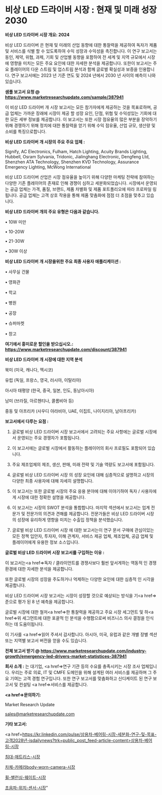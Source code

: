# 비상 LED 드라이버 시장 : 현재 및 미래 성장 2030

<strong>비상 LED 드라이버 시장 개요: 2024</strong>

비상 LED 드라이버 은 현재 및 미래의 산업 동향에 대한 통찰력을 제공하여 독자가 제품 및 서비스를 식별 할 수 있도록하여 수익 성장과 수익성을 촉진합니다. 이 연구 보고서는 동인, 제약, 위협, 과제, 기회 및 산업별 동향을 포함하여 전 세계 및 지역 규모에서 시장에 영향을 미치는 모든 주요 요인에 대한 자세한 분석을 제공합니다. 또한이 보고서는 주요 플레이어의 다운 스트림 및 업스트림 분석과 함께 글로벌 확실성과 보증을 인용합니다. 연구 보고서에는 2023 년 기준 연도 및 2024 년에서 2030 년 사이의 예측이 나와 있습니다.



<strong>샘플 보고서 요청 @ <a href=https://www.marketresearchupdate.com/sample/387941>https://www.marketresearchupdate.com/sample/387941</a></strong>

이 비상 LED 드라이버 개 시장 보고서는 모든 참가자에게 제공하는 것을 목표로하며, 공급 업체는 가까운 장래에 시장이 제공 할 성장 요인, 단점, 위협 및 수익성있는 기회에 대한 모든 세부 정보를 제공합니다. 이 보고서는 또한 시장 점유율의 많은 부분을 장악하기 위해 경쟁하기 위해 정치에 대한 통찰력을 얻기 위해 수익 점유율, 산업 규모, 생산량 및 소비를 특징으로합니다.



<strong>비상 LED 드라이버 개 시장의 주요 주요 업체 :</strong>

Signify, AC Electronics, Fulham, Hatch Lighting, Acuity Brands Lighting, Hubbell, Osram Sylvania, Tridonic, Jialinghang Electronic, Dengfeng Ltd, Shenzhen ATA Technology, Shenzhen KVD Technology, Assurance Emergency Lighting, McWong International

비상 LED 드라이버 산업은 시장 점유율을 높이기 위해 다양한 마케팅 전략에 참여하는 다양한 기존 플레이어의 존재로 인해 경쟁이 심하고 세분화되었습니다. 시장에서 운영되는 공급 업체는 가격, 품질, 브랜드, 제품 차별화 및 제품 포트폴리오에 따라 프로파일 링됩니다. 공급 업체는 고객 상호 작용을 통해 제품 맞춤화에 점점 더 초점을 맞추고 있습니다.



<strong>비상 LED 드라이버 개의 주요 유형은 다음과 같습니다.</strong>

• 10W 미만

• 10-20W

• 21-30W

• 30W 이상



<strong>비상 LED 드라이버 개 시장을위한 주요 최종 사용자 애플리케이션 :</strong>

• 사무실 건물

• 영화관

• 학교

• 병원

• 공장

• 슈퍼마켓

• 창고



<strong>여기에서 흥미로운 할인을 받으십시오.: <a href=https://www.marketresearchupdate.com/discount/387941>https://www.marketresearchupdate.com/discount/387941</a></strong>



<strong>비상 LED 드라이버 개 시장에 대한 지역 분석</strong>

북미 (미국, 캐나다, 멕시코)

유럽 (독일, 프랑스, 영국, 러시아, 이탈리아)

아시아 태평양 (한국, 중국, 일본, 인도, 동남아시아)

남미 (브라질, 아르헨티나, 콜롬비아 등)

중동 및 아프리카 (사우디 아라비아, UAE, 이집트, 나이지리아, 남아프리카)



<strong>보고서에서 다루는 요점 :</strong>

1. 글로벌 비상 LED 드라이버 시장 보고서에서 고려되는 주요 사항에는 글로벌 시장에서 운영되는 주요 경쟁자가 포함됩니다.

2. 이 보고서에는 글로벌 시장에서 활동하는 플레이어의 회사 프로필도 포함되어 있습니다.

3. 주요 제조업체의 제조, 생산, 판매, 미래 전략 및 기술 역량도 보고서에 포함됩니다.

4. 글로벌 비상 LED 드라이버 시장 의 성장 요인에 대해 심층적으로 설명하고 시장의 다양한 최종 사용자에 대해 자세히 설명합니다.

5. 이 보고서는 또한 글로벌 시장의 주요 응용 분야에 대해 이야기하여 독자 / 사용자에게 시장에 대한 정확한 설명을 제공합니다.

6. 이 보고서는 시장의 SWOT 분석을 통합합니다. 마지막 섹션에서 보고서는 업계 전문가 및 전문가의 의견과 견해를 제공합니다. 전문가들은 비상 LED 드라이버 시장의 성장에 유리하게 영향을 미치는 수출입 정책을 분석했습니다.

7. 글로벌 비상 LED 드라이버 시장 에 대한 보고서는이 연구 문서 구매에 관심이있는 모든 정책 입안자, 투자자, 이해 관계자, 서비스 제공 업체, 제조업체, 공급 업체 및 플레이어에게 유용한 정보 소스입니다.



<strong>글로벌 비상 LED 드라이버 시장 보고서를 구입하는 이유 :</strong>

이 보고서는<a href=>독자 / 클</a>라이언트를 경쟁사보다 훨씬 앞서게하는 역동적 인 경쟁 환경에 대한 자세한 분석을 제공합니다.

또한 글로벌 시장의 성장을 주도하거나 억제하는 다양한 요인에 대한 심층적 인 시각을 제공합니다.

비상 LED 드라이버 시장 보고서는 시장이 성장할 것으로 예상되는 방식을 기<a href=>준으로</a> 평가 된 8 년 예측을 제공합니다.

글로벌 시장에 대한 철저<a href=>한 통찰력</a>을 제공하고 주요 시장 세그먼트 및 하<a href=>위 세그</a>먼트에 대한 포괄적 인 분석을 수행함으로써 비즈니스 의사 결정을 인식하는 데 도움이됩니다.

이 기사를 <a href=>읽어 주</a>셔서 감사합니다. 아시아, 미국, 유럽과 같은 개별 장별 섹션 또는 지역별 보고서 버전을 얻을 수도 있습니다.



<strong>전체 보고서 받기 @ <a href=https://www.marketresearchupdate.com/industry-growth/emergency-led-drivers-market-statistices-387941>https://www.marketresearchupdate.com/industry-growth/emergency-led-drivers-market-statistices-387941</a></strong>



<strong>회사 소개 :</strong>
는 대기업, <a href=>연구 기</a>관 등의 수요를 충족시키는 시장 조사 업체입니다. 우리는 주로 의료, IT 및 CMFE 도메인을 위해 설계된 여러 서비스를 제공하며 그 주요 기여는 고객 경험 연구입니다. 또한 연구 보고서를 맞춤화하고 신디케이트 된 연구 보고서 및 컨설팅 <a href=>서비</a>스를 제공합니다.



<strong><a href=>문의하기:</a></strong>

Market Research Update

sales@marketresearchupdate.com



<strong>기타 보고서:</strong>

<a href=https://kr.linkedin.com/pulse/상용차-베어링-시장-세분화-연구-및-목표-고객2028년-isdailynews?trk=public_post_feed-article-content>상용차-베어링-시장</a>

<a href=https://www.linkedin.com/pulse/침대-매트리스-시장-세분화-연구-및-목표-고객2029년-market-matrix-musings-analysis/>침대-매트리스-시장</a>

<a href=https://www.linkedin.com/pulse/차체-카메라body-worn-camera-시장-세분화-연구-및-tklsf/>차체-카메라body-worn-camera-시장</a>

<a href=https://www.linkedin.com/pulse/휠-밸런싱-웨이트-시장-세분화-연구-및-목표-고객2029년-trend-tracking-tips-360-analysis-hybgf/>휠-밸런싱-웨이트-시장</a>

<a href=https://www.linkedin.com/pulse/초음파-위치-센서-시장-세분화-연구-및-목표-고객2030년-trend-tracking-tips-360-analysis-oq22f/>초음파-위치-센서-시장</a>"

